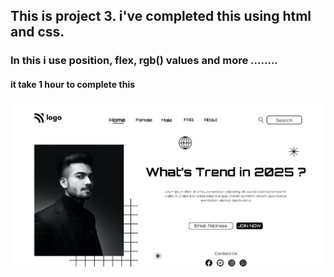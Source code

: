 ## This is project 3. i've completed this using html and css. 
### In this i use position, flex, rgb() values and more ........
#### it take 1 hour to complete this 

![Top page](./output.png)